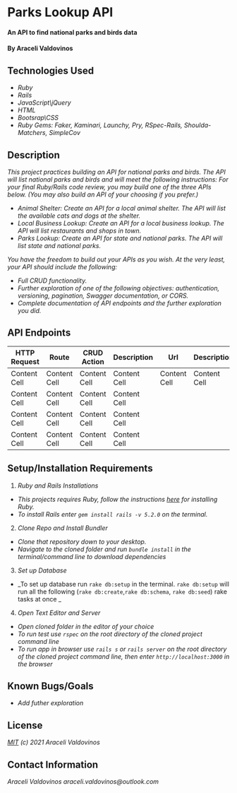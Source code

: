 # Parks Lookup API

#### An API to find national parks and birds data 

#### By Araceli Valdovinos

## Technologies Used

* _Ruby_
* _Rails_
* _JavaScript\jQuery_
* _HTML_
* _Bootsrap\CSS_
* _Ruby Gems: Faker, Kaminari, Launchy, Pry, RSpec-Rails, Shoulda-Matchers, SimpleCov_



## Description
_This project practices building an API for national parks and birds. The API will list national parks and birds and will meet the following instructions:_
_For your final Ruby/Rails code review, you may build one of the three APIs below. (You may also build an API of your choosing if you prefer.)_

* _Animal Shelter: Create an API for a local animal shelter. The API will list the available cats and dogs at the shelter._
* _Local Business Lookup: Create an API for a local business lookup. The API will list restaurants and shops in town._
* _Parks Lookup: Create an API for state and national parks. The API will list state and national parks._

_You have the freedom to build out your APIs as you wish. At the very least, your API should include the following:_
* _Full CRUD functionality._
* _Further exploration of one of the following objectives: authentication, versioning, pagination, Swagger documentation, or CORS._
* _Complete documentation of API endpoints and the further exploration you did._

## API Endpoints

| HTTP Request  |    Route      |  CRUD Action  |  Description  |     Url      | Description   |Description  |     Url      | Description   |
| ------------- | ------------- | ------------- | ------------- |------------- | ------------- |-------------|------------- |-------------| 
| Content Cell  | Content Cell  | Content Cell  | Content Cell  | Content Cell | Content Cell  |Content Cell | Content Cell| Content Cell  |
| Content Cell  | Content Cell  | Content Cell  | Content Cell  |
| Content Cell  | Content Cell  | Content Cell  | Content Cell  |
| Content Cell  | Content Cell  | Content Cell  | Content Cell  |


## Setup/Installation Requirements
1. _Ruby and Rails Installations_
* _This projects requires Ruby, follow the instructions [here](https://www.learnhowtoprogram.com/ruby-and-rails/getting-started-with-ruby/ruby-installation-and-setup) for installing Ruby._
* _To install Rails enter `gem install rails -v 5.2.0` on the terminal._

2. _Clone Repo and Install Bundler_
* _Clone that repository down to your desktop._
* _Navigate to the cloned folder and run `bundle install` in the terminal/command line to download dependencies_

3. _Set up Database_
* _To set up database run `rake db:setup` in the terminal. `rake db:setup` will run all the following (`rake db:create`,`rake db:schema`, `rake db:seed`) rake tasks at once _

4. _Open Text Editor and Server_
* _Open cloned folder in the editor of your choice_
* _To run test use `rspec` on the root directory of the cloned project command line_
* _To run app in browser use `rails s` or `rails server` on the root directory of the cloned project command line, then enter `http://localhost:3000` in the browser_



## Known Bugs/Goals
* _Add futher exploration_


## License
_[MIT](https://opensource.org/licenses/MIT) (c) 2021 Araceli Valdovinos_


## Contact Information
_Araceli Valdovinos araceli.valdovinos@outlook.com_


